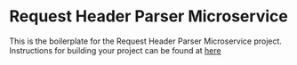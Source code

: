 # Request Header Parser Microservice

This is the boilerplate for the Request Header Parser Microservice project. Instructions for building your project can be found at [here](https://www.freecodecamp.org/learn/apis-and-microservices/apis-and-microservices-projects/request-header-parser-microservice)
